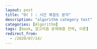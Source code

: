 ```yaml
---
layout: post
title: "O( ) : 시간 복잡도 분석"
description: "algorithm category test"
categories: [Algorithm]
tags: [book, 알고리즘 문제해결 전략, 이론]
redirect_from:
  - /2020/07/14/
---
```

